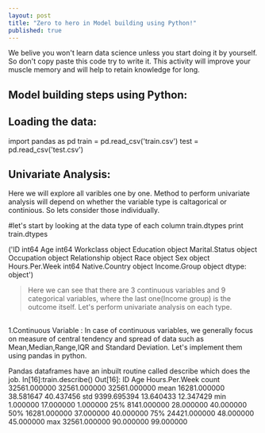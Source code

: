 ```yaml
---
layout: post
title: "Zero to hero in Model building using Python!"
published: true
---
```



We belive you won't learn data science unless you start doing it by yourself. So don't copy paste this code try to write it. This activity will improve your muscle memory and will help to retain knowledge for long.

## **Model building steps using Python:**
 
## **Loading the data:**
  import pandas as pd
  train = pd.read_csv('train.csv')
  test = pd.read_csv('test.csv')

## **Univariate Analysis:**
Here we will explore all varibles one by one. Method to perform univariate analysis will depend on whether the variable type is caltagorical or continious. So lets consider those individually.

#let's start by looking at the data type of each column
train.dtypes
print  train.dtypes

('ID                 int64
Age                int64
Workclass         object
Education         object
Marital.Status    object
Occupation        object
Relationship      object
Race              object
Sex               object
Hours.Per.Week     int64
Native.Country    object
Income.Group      object
dtype: object')

> Here we can see that there are 3 continuous variables and 9 categorical variables, where the last one(Income group) is the outcome itself. Let's perform univariate analysis on each type.

##

1.Continuous Variable :
In case of continuous variables, we generally focus on measure of central tendency and spread of data such as Mean,Median,Range,IQR and Standard Deviation. Let's implement them using pandas in python.

Pandas dataframes have an inbuilt routine called describe which does the job.
  In[16]:train.describe()
  Out[16]: 
                   ID           Age  Hours.Per.Week
  count  32561.000000  32561.000000    32561.000000
  mean   16281.000000     38.581647       40.437456
  std     9399.695394     13.640433       12.347429
  min        1.000000     17.000000        1.000000
  25%     8141.000000     28.000000       40.000000
  50%    16281.000000     37.000000       40.000000
  75%    24421.000000     48.000000       45.000000
  max    32561.000000     90.000000       99.000000






